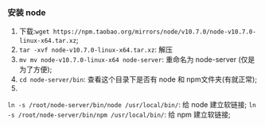 ### 安装 node
1. 下载:`wget https://npm.taobao.org/mirrors/node/v10.7.0/node-v10.7.0-linux-x64.tar.xz`;
2. `tar -xvf node-v10.7.0-linux-x64.tar.xz`: 解压
3. `mv mv node-v10.7.0-linux-x64 node-server`: 重命名为 node-server (仅是为了方便);
4. `cd node-server/bin`: 查看这个目录下是否有 node 和 npm文件夹(有就正常);
5. 
`ln -s /root/node-server/bin/node /usr/local/bin/`: 给 node 建立软链接;
`ln -s /root/node-server/bin/npm /usr/local/bin/`: 给 npm 建立软链接;